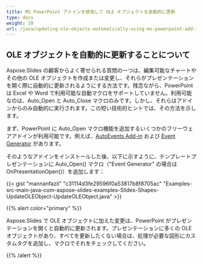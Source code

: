 ```yaml
---  
title: MS PowerPoint アドインを使用して OLE オブジェクトを自動的に更新  
type: docs  
weight: 10  
url: /java/updating-ole-objects-automatically-using-ms-powerpoint-add-in/  
---  
```

  
## **OLE オブジェクトを自動的に更新することについて**  
Aspose.Slides の顧客からよく寄せられる質問の一つは、編集可能なチャートやその他の OLE オブジェクトを作成または変更し、それらがプレゼンテーションを開く際に自動的に更新されるようにする方法です。残念ながら、PowerPoint は Excel や Word で利用可能な自動マクロをサポートしていません。利用可能なのは、Auto_Open と Auto_Close マクロのみです。しかし、それらはアドインからのみ自動的に実行されます。この短い技術的ヒントでは、その方法を示します。  

まず、PowerPoint に Auto_Open マクロ機能を追加するいくつかのフリーウェアアドインが利用可能です。例えば、[AutoEvents Add-in](http://skp.mvps.org/autoevents.htm) および [Event Generator](https://www.officeoneonline.com/eventgen/eventgen.html) があります。  

そのようなアドインをインストールした後、以下に示すように、テンプレートプレゼンテーションに Auto_Open() マクロ（"Event Generator" の場合は OnPresentationOpen()）を追加します：  

{{< gist "mannanfazil" "c31114d3fe29596f0a53817b8f8705ac" "Examples-src-main-java-com-aspose-slides-examples-Slides-Shapes-UpdateOLEObject-UpdateOLEObject.java" >}}  

{{% alert color="primary" %}}  

Aspose.Slides で OLE オブジェクトに加えた変更は、PowerPoint がプレゼンテーションを開くと自動的に更新されます。プレゼンテーションに多くの OLE オブジェクトがあり、すべてを更新したくない場合は、処理が必要な図形にカスタムタグを追加し、マクロでそれをチェックしてください。  

{{% /alert %}}  